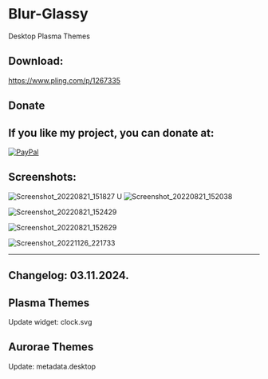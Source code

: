 # Blur-Glassy
Desktop Plasma Themes

Download:
---------

https://www.pling.com/p/1267335


<html>
  <head>
    <meta charset="utf-8" />
  </head>
  <body>
    <h2>Donate</h2>
    <h2>If you like my project, you can donate at:</h2>
    <a href="https://www.paypal.com/paypalme/VesnaLazic">
    <img src="PayPal.png" alt="PayPal" />
    </a>
  </body>
</html>

Screenshots:
------------

![Screenshot_20220821_151827](https://user-images.githubusercontent.com/45247573/211203683-14eb6720-d657-438b-9a85-ba68716f3ae8.jpg)
U
![Screenshot_20220821_152038](https://user-images.githubusercontent.com/45247573/211203688-d9e111f1-ca84-409b-a5e8-9929ab022943.jpg)

![Screenshot_20220821_152429](https://user-images.githubusercontent.com/45247573/211203693-ed8de808-7357-49eb-8f32-4c03f0fae119.jpg)

![Screenshot_20220821_152629](https://user-images.githubusercontent.com/45247573/211203700-57ff1252-017c-4562-a47a-fad413ff029c.jpg)

![Screenshot_20221126_221733](https://user-images.githubusercontent.com/45247573/211203713-d03751e8-6e1f-4167-a6c0-0ad1b52ae213.png)

______________________________________________________________________________________________________________________________________


Changelog: 03.11.2024.
---------------------

Plasma Themes
--------------

Update widget: clock.svg

Aurorae Themes
--------------

Update: metadata.desktop



